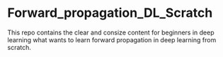 # Forward_propagation_DL_Scratch
This repo contains the clear and consize content for beginners in deep learning what wants to learn forward propagation in deep learning from scratch. 
